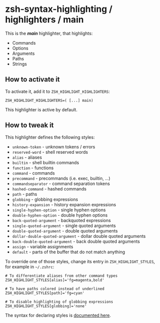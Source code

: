 zsh-syntax-highlighting / highlighters / main
=============================================

This is the ***main*** highlighter, that highlights:

* Commands
* Options
* Arguments
* Paths
* Strings

How to activate it
------------------
To activate it, add it to `ZSH_HIGHLIGHT_HIGHLIGHTERS`:

    ZSH_HIGHLIGHT_HIGHLIGHTERS=( [...] main)

This highlighter is active by default.


How to tweak it
---------------
This highlighter defines the following styles:

* `unknown-token` - unknown tokens / errors
* `reserved-word` - shell reserved words
* `alias` - aliases
* `builtin` - shell builtin commands
* `function` - functions
* `command` - commands
* `precommand` - precommands (i.e. exec, builtin, ...)
* `commandseparator` - command separation tokens
* `hashed-command` - hashed commands
* `path` - paths
* `globbing` - globbing expressions
* `history-expansion` - history expansion expressions
* `single-hyphen-option` - single hyphen options
* `double-hyphen-option` - double hyphen options
* `back-quoted-argument` - backquoted expressions
* `single-quoted-argument` - single quoted arguments
* `double-quoted-argument` - double quoted arguments
* `dollar-double-quoted-argument` -  dollar double quoted arguments
* `back-double-quoted-argument` -  back double quoted arguments
* `assign` - variable assignments
* `default` - parts of the buffer that do not match anything

To override one of those styles, change its entry in `ZSH_HIGHLIGHT_STYLES`, for example in `~/.zshrc`:

    # To differentiate aliases from other command types
    ZSH_HIGHLIGHT_STYLES[alias]='fg=magenta,bold'

    # To have paths colored instead of underlined
    ZSH_HIGHLIGHT_STYLES[path]='fg=cyan'

    # To disable highlighting of globbing expressions
    ZSH_HIGHLIGHT_STYLES[globbing]='none'

The syntax for declaring styles is [documented here](http://zsh.sourceforge.net/Doc/Release/Zsh-Line-Editor.html#SEC135).
